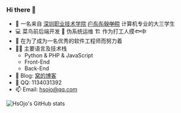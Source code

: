 ### Hi there 👋

<!--
**HsOjo/HsOjo** is a ✨ _special_ ✨ repository because its `README.md` (this file) appears on your GitHub profile.

Here are some ideas to get you started:

- 🔭 I’m currently working on ...
- 🌱 I’m currently learning ...
- 👯 I’m looking to collaborate on ...
- 🤔 I’m looking for help with ...
- 💬 Ask me about ...
- 📫 How to reach me: ...
- 😄 Pronouns: ...
- ⚡ Fun fact: ...
-->

- 🔭 一名来自 [深圳职业技术学院](https://www.szpt.edu.cn) ~~[广东东软学院](https://www.nuit.edu.cn/)~~ 计算机专业的大三学生
- 💻 菜鸟前后端开发 🎈 伪系统运维 🏗 作为打工人摸🐟中
- 💪 在为了成为一名优秀的软件工程师而努力着
- 🧑‍💻 主要语言及技术栈
  - Python & PHP & JavaScript
  - Front-End
  - Back-End
- 📗 Blog: [窝的博客](http://blog.hsojo.com/)
- 💬 QQ: 1134031392
- 📫 Email: hsojo@qq.com


![HsOjo's GitHub stats](https://github-readme-stats-liart-theta.vercel.app/api?username=HsOjo&count_private=true&show_icons=true&include_all_commits=true&hide_title=true)
